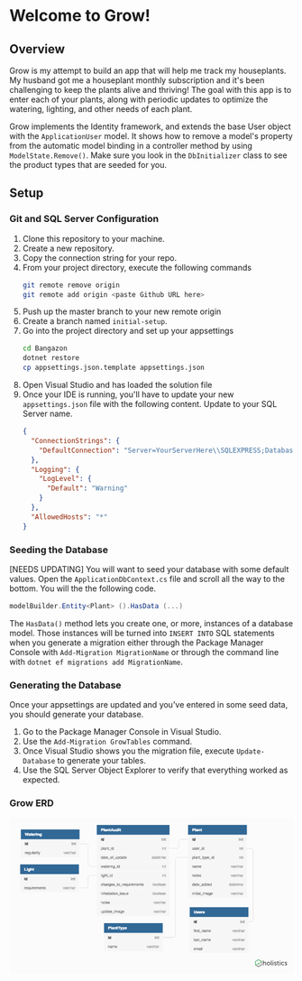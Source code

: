 # Welcome to Grow!

## Overview

Grow is my attempt to build an app that will help me track my houseplants. My husband got me a houseplant monthly subscription and it's been challenging to keep the plants alive and thriving! The goal with this app is to enter each of your plants, along with periodic updates to optimize the watering, lighting, and other needs of each plant.

Grow implements the Identity framework, and extends the base User object with the `ApplicationUser` model.
It shows how to remove a model's property from the automatic model binding in a controller method by using `ModelState.Remove()`.
Make sure you look in the `DbInitializer` class to see the product types that are seeded for you.

## Setup

### Git and SQL Server Configuration

1. Clone this repository to your machine.
1. Create a new repository.
1. Copy the connection string for your repo.
1. From your project directory, execute the following commands
    ```sh
    git remote remove origin
    git remote add origin <paste Github URL here>
    ```
1. Push up the master branch to your new remote origin
1. Create a branch named `initial-setup`.
1. Go into the project directory and set up your appsettings
    ```sh
    cd Bangazon
    dotnet restore
    cp appsettings.json.template appsettings.json
    ```
1. Open Visual Studio and has loaded the solution file
1. Once your IDE is running, you'll have to update your new `appsettings.json` file with the following content. Update to your SQL Server name.
    ```json
    {
      "ConnectionStrings": {
        "DefaultConnection": "Server=YourServerHere\\SQLEXPRESS;Database=BangazonSite;Trusted_Connection=True;"
      },
      "Logging": {
        "LogLevel": {
          "Default": "Warning"
        }
      },
      "AllowedHosts": "*"
    }
    ```

### Seeding the Database

[NEEDS UPDATING]
You will want to seed your database with some default values. Open the `ApplicationDbContext.cs` file and scroll all the way to the bottom. You will the the following code.

```cs
modelBuilder.Entity<Plant> ().HasData (...)
```

The `HasData()` method lets you create one, or more, instances of a database model. Those instances will be turned into `INSERT INTO` SQL statements when you generate a migration either through the Package Manager Console with `Add-Migration MigrationName` or through the command line with `dotnet ef migrations add MigrationName`.

### Generating the Database

Once your appsettings are updated and you've entered in some seed data, you should generate your database.

1. Go to the Package Manager Console in Visual Studio.
1. Use the `Add-Migration GrowTables` command.
1. Once Visual Studio shows you the migration file, execute `Update-Database` to generate your tables.
1. Use the SQL Server Object Explorer to verify that everything worked as expected.

### Grow ERD
![ERD](GrowERD.png)
